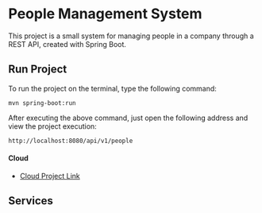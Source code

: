 # People Management System

This project is a small system for managing people in a company through a REST API, created with Spring Boot.


## Run Project

To run the project on the terminal, type the following command:

```shell script
mvn spring-boot:run 
```

After executing the above command, just open the following address and view the project execution:

```
http://localhost:8080/api/v1/people
```

#### Cloud

* [Cloud Project Link](https://www.heroku.com/)

## Services

